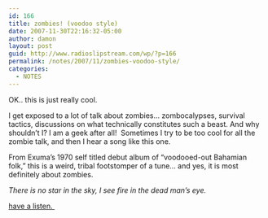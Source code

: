 ```yaml
---
id: 166
title: zombies! (voodoo style)
date: 2007-11-30T22:16:32-05:00
author: damon
layout: post
guid: http://www.radioslipstream.com/wp/?p=166
permalink: /notes/2007/11/zombies-voodoo-style/
categories:
  - NOTES
---
```

OK.. this is just really cool.

I get exposed to a lot of talk about zombies… zombocalypses, survival tactics, discussions on what technically constitutes such a beast. And why shouldn’t I? I am a geek after all!  Sometimes I try to be too cool for all the zombie talk, and then I hear a song like this one.

From Exuma’s 1970 self titled debut album of “voodooed-out Bahamian folk,” this is a weird, tribal footstomper of a tune… and yes, it is most definitely about zombies.

_There is no star in the sky, I see fire in the dead man’s eye._

[have a listen. ](/music/MamaLoiPapaLoi.mp3)